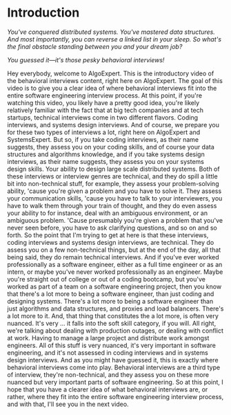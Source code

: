 # Introduction


*You've conquered distributed systems. You've mastered data structures. And most importantly, you can reverse a linked list in your sleep. So what's the final obstacle standing between you and your dream job?*


*You guessed it—it's those pesky behavioral interviews!*


Hey everybody, welcome to AlgoExpert.
This is the introductory video of the behavioral interviews content, right here on AlgoExpert.
The goal of this video is to give you a clear idea of where behavioral interviews fit into the entire software engineering interview process.
At this point, if you're watching this video, you likely have a pretty good idea, you're likely relatively familiar with the fact that at big tech companies and at tech startups, technical interviews come in two different flavors.
Coding interviews, and systems design interviews.
And of course, we prepare you for these two types of interviews a lot, right here on AlgoExpert and SystemsExpert.
But so, if you take coding interviews, as their name suggests, they assess you on your coding skills, and of course your data structures and algorithms knowledge, and if you take systems design interviews, as their name suggests, they assess you on your systems design skills.
Your ability to design large scale distributed systems.
Both of these interviews or interview genres are technical, and they do spill a little bit into non-technical stuff, for example, they assess your problem-solving ability, 'cause you're given a problem and you have to solve it.
They assess your communication skills, 'cause you have to talk to your interviewers, you have to walk them through your train of thought, and they do even assess your ability to for instance, deal with an ambiguous environment, or an ambiguous problem.
'Cause presumably you're given a problem that you've never seen before, you have to ask clarifying questions, and so on and so forth.
So the point that I'm trying to get at here is that these interviews, coding interviews and systems design interviews, are technical.
They do assess you on a few non-technical things, but at the end of the day, all that being said, they do remain technical interviews.
And if you've ever worked professionally as a software engineer, either as a full time engineer or as an intern, or maybe you've never worked professionally as an engineer.
Maybe you're straight out of college or out of a coding bootcamp, but you've worked as part of a team on a software engineering project, then you know that there's a lot more to being a software engineer, than just coding and designing systems.
There's a lot more to being a software engineer than just algorithms and data structures, and proxies and load balancers.
There's a lot more to it.
And, that thing that constitutes the a lot more, is often very nuanced.
It's very ... it falls into the soft skill category, if you will.
All right, we're talking about dealing with production outages, or dealing with conflict at work.
Having to manage a large project and distribute work amongst engineers.
All of this stuff is very nuanced, it's very important in software engineering, and it's not assessed in coding interviews and in systems design interviews.
And as you might have guessed it, this is exactly where behavioral interviews come into play.
Behavioral interviews are a third type of interview, they're non-technical, and they assess you on these more nuanced but very important parts of software engineering.
So at this point, I hope that you have a clearer idea of what behavioral interviews are, or rather, where they fit into the entire software engineering interview process, and with that, I'll see you in the next video.